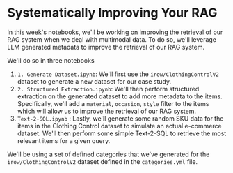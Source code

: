 # Systematically Improving Your RAG

In this week's notebooks, we'll be working on improving the retrieval of our RAG system when we deal with multimodal data. To do so, we'll leverage LLM generated metadata to improve the retrieval of our RAG system.

We'll do so in three notebooks

1. `1. Generate Dataset.ipynb`: We'll first use the `irow/ClothingControlV2` dataset to generate a new dataset for our case study.
2. `2. Structured Extraction.ipynb`: We'll then perform structured extraction on the generated dataset to add more metadata to the items. Specifically, we'll add a `material`, `occasion`, `style` filter to the items which will allow us to improve the retrieval of our RAG system.
3. `Text-2-SQL.ipynb` : Lastly, we'll generate some random SKU data for the items in the Clothing Control dataset to simulate an actual e-commerce dataset. We'll then perform some simple Text-2-SQL to retrieve the most relevant items for a given query.

We'll be using a set of defined categories that we've generated for the `irow/ClothingControlV2` dataset defined in the `categories.yml` file.
